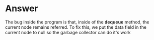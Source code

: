 # Answer

The bug inside the program is that, inside of the **dequeue** method, the current node remains referred. To fix this, we put the data field in the current node to null so the garbage collector can do it's work
